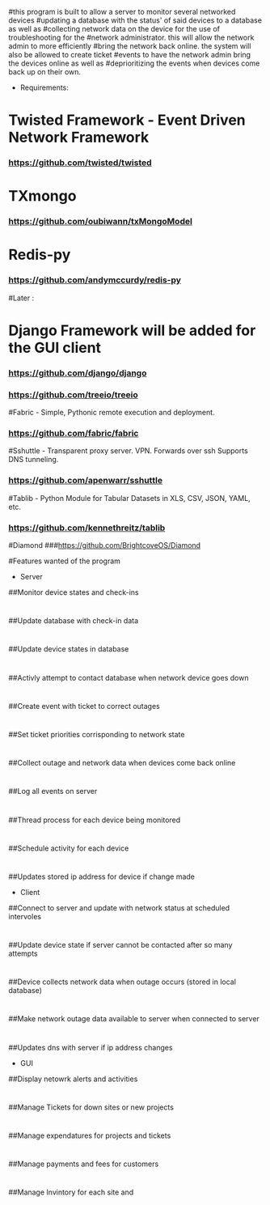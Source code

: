 #this program is built to allow a server to monitor several networked devices 
#updating a database with the status' of said devices to a database as well as 
#collecting network data on the device for the use of troubleshooting for the 
#network administrator. this will allow the network admin to more efficiently 
#bring the network back online. the system will also be allowed to create ticket
#events to have the network admin bring the devices online as well as 
#deprioritizing the events when devices come back up on their own.







 - Requirements:
# Twisted Framework - Event Driven Network Framework
### https://github.com/twisted/twisted

# TXmongo 
### https://github.com/oubiwann/txMongoModel

# Redis-py
### https://github.com/andymccurdy/redis-py


#Later : 

# Django Framework  will be added for the GUI client 
### https://github.com/django/django
### https://github.com/treeio/treeio


#Fabric - Simple, Pythonic remote execution and deployment.
### https://github.com/fabric/fabric

#Sshuttle - Transparent proxy server. VPN. Forwards over ssh Supports DNS tunneling.
### https://github.com/apenwarr/sshuttle

#Tablib - Python Module for Tabular Datasets in XLS, CSV, JSON, YAML, etc.
### https://github.com/kennethreitz/tablib

#Diamond
###https://github.com/BrightcoveOS/Diamond




#Features wanted of the program


- Server

##Monitor device states and check-ins
#
##Update database with check-in data
#
##Update device states in database 
#
##Activly attempt to contact database when network device goes down
#
##Create event with ticket to correct outages
#
##Set ticket priorities corrisponding to network state
#
##Collect outage and network data when devices come back online
#
##Log all events on server
#
##Thread process for each device being monitored
#
##Schedule activity for each device
#
##Updates stored ip address for device if change made

- Client

##Connect to server and update with network status at scheduled intervoles
#
##Update device state if server cannot be contacted after so many attempts
#
##Device collects network data when outage occurs (stored in local database)
#
##Make network outage data available to server when connected to server
#
##Updates dns with server if ip address changes


 - GUI


##Display netowrk alerts and activities
#
##Manage Tickets for down sites or new projects
#
##Manage expendatures for projects and tickets 
#
##Manage payments and fees for customers
#
##Manage Invintory for each site and 
#
##
#
##
#
##
#
##
#
##
#
##
#
##
#
##
#
##
#
##
#
##
#
##